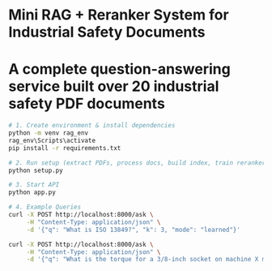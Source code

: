 # Mini RAG + Reranker System for Industrial Safety Documents

# A complete question-answering service built over 20 industrial safety PDF documents

```bash
# 1. Create environment & install dependencies
python -m venv rag_env
rag_env\Scripts\activate
pip install -r requirements.txt

# 2. Run setup (extract PDFs, process docs, build index, train reranker, evaluate)
python setup.py

# 3. Start API
python app.py

# 4. Example Queries
curl -X POST http://localhost:8000/ask \
     -H "Content-Type: application/json" \
     -d '{"q": "What is ISO 13849?", "k": 3, "mode": "learned"}'

curl -X POST http://localhost:8000/ask \
     -H "Content-Type: application/json" \
     -d '{"q": "What is the torque for a 3/8-inch socket on machine X model 12A?", "k": 3, "mode": "hybrid"}'


